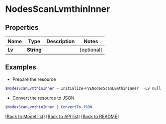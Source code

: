# NodesScanLvmthinInner
## Properties

Name | Type | Description | Notes
------------ | ------------- | ------------- | -------------
**Lv** | **String** |  | [optional] 

## Examples

- Prepare the resource
```powershell
$NodesScanLvmthinInner = Initialize-PVENodesScanLvmthinInner  -Lv null
```

- Convert the resource to JSON
```powershell
$NodesScanLvmthinInner | ConvertTo-JSON
```

[[Back to Model list]](../README.md#documentation-for-models) [[Back to API list]](../README.md#documentation-for-api-endpoints) [[Back to README]](../README.md)


